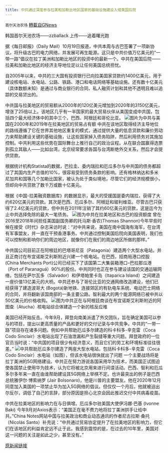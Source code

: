 ```yaml
---
title: 中共通过深度参与拉美和加勒比地区国家的基础设施建设入侵美国后院
---
```

`首尔天池农场` [轉載自GNews](https://gnews.org/zh-hans/1605549/)

韩国首尔天池农场——zzballack         上传——追着曙光跑

据《每日邮报》（Daily Mail）10月19日报道，中共本周与古巴签署了一项新协议，将升级古巴的电力网络，并发展可再生能源。这只是中共价值万亿美元的“一带一路”倡议在拉丁美洲和加勒比地区的投资中的最新一个。中共在美国后院——拉美和加勒比地区的经济主导地位足以让任何美国总统担忧。

自2005年以来，中共的三大国有投资银行已向拉美国家贷款约1400亿美元，用于建设核电站、水电站、公路、铁路、港口和电话网络等基础设施。还有数十亿美元（具体数额未知）是通过与商业银行的合同、私人融资计划和其他不透明且难以追踪的交易贷出的。

中共国与拉美地区的贸易额从2000年的120亿美元增加到2020年的3150亿美元，增涨了25倍以上。该地区几乎有一半国家的最大贸易伙伴从美国变成中共国，包括四个最大经济体中的其中三个，巴西、阿根廷和哥伦比亚。
![](https://assets.gnews.org/wp-content/uploads/2021/10/image-377.png)图片为中共与美国在2000年和2019年在拉美地区的贸易占有额
中共在该地区取得经济主导地位的路线遵循了它在世界其他地区重复的模式，通过提供大量的低息贷款和廉价劳动力来帮助建设关键的基础设施，让这些国家掉入债务陷阱，然后利用债务对其施加控制。中共利用这些优势在国际舞台上推行自己的政治议程。从在联合国赢得选票到孤立其敌人——比如台湾，北京经常要求各国与台湾断绝外交关系，然后才会提供贷款。

根据统计机构Statista的数据，巴拉圭、委内瑞拉和厄瓜多尔与中共国的债务都超过了其国内生产总值的10%，很容易受到债务条款的影响。还有格林纳达和多米尼加共和国等几个加勒比国家，被认为处于类似境地，尽管它们的经济规模很小，但却向中共贷款了数千万或数十亿美元。

根据《中国-拉美融资数据库》的数据显示，最大的受援国是委内瑞拉，获得了大约620亿美元的贷款。其次是巴西、厄瓜多尔、阿根廷和玻利维亚。尽管古巴只获得了2.4亿美元的贷款，但中共在2011年注销了其约60亿美元的贷款，这是迄今为止中共选择免除的最大一笔债务。
![](https://assets.gnews.org/wp-content/uploads/2021/10/image-378.png)图为中共在拉美地区和古巴的投资额度
曾在2016至2018年间担任美国副国务卿的托马斯·香农(Thomas Shannon)今年早些时候在接受《时代》杂志采访时说：“对中共来说，美国在南中国海有海军，在台湾有军事盟友，并一直在干预香港事务。中共通过控制美国后院向美国表明，我们也可以控制和影响你们的周边地区，就像你们在我们的周边地区所做的那样。”

中共国公司目前正在阿根廷的巴塔哥尼亚（Patagonia）建造两个大型水电站，并且正商讨在布宜诺斯艾利斯附近兴建一个核电站。在巴西，招商局港口控股 (China Merchants Port)公司已经买下了该国第二大集装箱港口–巴拉那瓜港（Port of Paranaguá）90%的股份。中共同时也正在参与建设该国的交通运输网络，包括在萨尔瓦多（Salvador）和伊塔帕里卡岛（Itaparica Island）之间建造一座价值13亿美元的大桥。中共还参与了哥伦比亚的交通网络改造建设，他们已经获得了建造波哥大 (Bogotá)新地铁、连接郊区的有轨电车系统、电动巴士网络的合同，并将翻新该国南部的一条主要公路。智利最大的两个能源网络已被中共以50亿美元的价格收购。
![](https://assets.gnews.org/wp-content/uploads/2021/10/image-379.png)图为中共正在与阿根廷商谈在布宜诺斯艾利斯附近的阿图查（Atucha）核电站综合体建造一个新的核反应堆

美国已经开始反击。今年9月，拜登向南美派遣了外交团队，旨在确定美国可以参与的项目，提出以更高质量的产品和更好的交付记录与中共竞争。中共的“一带一路”项目存在诸多问题。例如中共帮助厄瓜多尔建造的科卡科多-辛克雷（Coca Codo Sinclair）水电站出现了石油泄漏和产生裂缝等重大问题。拜登政府的一位官员当时说：“中共国的项目很少有经济意义，而且它们的劳工和环境标准往往很差。”
![](https://assets.gnews.org/wp-content/uploads/2021/10/WhatsApp-Image-2021-10-20-at-14.32.34.jpeg)中共帮助厄瓜多尔建造了两座大型水电站，包括科卡科多-辛克雷（Coca Codo Sinclair）水电站（如图），但该水电站很快就出了问题
一个主要战场将是拉丁美洲的5G网络建设。中共正在努力游说各国采用华为技术，而美国正试图迫使各国禁止使用华为技术，认为它将被北京用来进行间谍活动。巴西、智利和厄瓜多尔多年来一直在由谁帮助建设其5G网络上举棋不定。也许最突出的例子是巴西总统雅伊尔·博索纳罗 (Jair Bolsonaro)，他是川普的主要盟友。他在2020年12月同意加入美国的一项禁止华为加入5G网络的倡议。但仅仅一个月后，他就被迫出尔反尔，调低了自己的言辞，部分原因是担心北京会因此推迟交付中共病毒疫苗。

中共在拉美地区的影响力在与日俱增。厄瓜多尔驻美国大使伊冯娜·巴基 (Ivonne Baki) 今年9月对Axios表示：“美国正在毫不费力地将拉丁美洲拱手让给中共。”China Notes网站中国与拉美政治和商业动态通讯的作者尼古拉斯·桑托（Nicolás Santo）补充说：“中共通过贸易协定提升了在拉美地区的影响力，但它们在该地区的利益肯定远不止于此。我感到震惊的是，在过去的10年里，美国对这一问题的关注是如此之少，甚至没有。”

[原新闻链接](https://www.dailymail.co.uk/news/article-10107835/How-China-flexed-economic-muscles-Latin-America.html)
